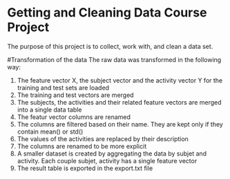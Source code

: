 # Getting and Cleaning Data Course Project
The purpose of this project is to collect, work with, and clean a data set. 

#Transformation of the data
The raw data was transformed in the following way:
1. The feature vector X, the subject vector and the activity vector Y for the training and test sets are loaded
2. The training and test vectors are merged
3. The subjects, the activities and their related feature vectors are merged into a single data table
4. The featur vector columns are renamed
5. The columns are filtered based on their name. They are kept only if they contain mean() or std()
6. The values of the activities are replaced by their description
7. The columns are renamed to be more explicit
8. A smaller dataset is created by aggregating the data by subjet and activity. Each couple subjet, activity has a single feature vector
9. The result table is exported in the export.txt file